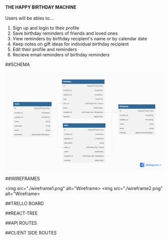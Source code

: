 <h4>THE HAPPY BIRTHDAY MACHINE</h4>

Users will be ables to...
1. Sign up and login to their profile
2. Save birthday reminders of friends and loved ones
3. View reminders by birthday recipient's name or by calendar date
4. Keep notes on gift ideas for individual birthday recipient
5. Edit their profile and reminders
6. Recieve email reminders of birthday reminders


##SCHEMA

<img src="./schema.png" alt="Schema">


##WIREFRAMES

<img src="./wireframe1.png" alt="Wireframe>
<img src="./wireframe2.png" alt="Wireframe>

##TRELLO BOARD



##REACT-TREE


##API ROUTES


##CLIENT SIDE ROUTES
